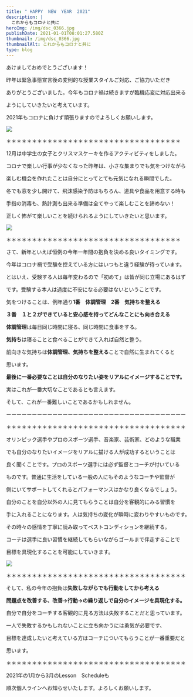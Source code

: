 ```yaml
---
title: " HAPPY  NEW  YEAR  2021"
description: |
  これからもコロナと共に
heroImg: /img/dsc_0366.jpg
publishDate: 2021-01-01T08:01:27.580Z
thumbnail: /img/dsc_0366.jpg
thumbnailAlt: これからもコロナと共に
type: blog
---
```

あけましておめでとうございます！

昨年は緊急事態宣言後の変則的な授業スタイルご対応、ご協力いただき

ありがとうございました。今年もコロナ禍は続きますが臨機応変に対応出来る

ようにしていきたいと考えています。

2021年もコロナに負けず頑張りますのでよろしくお願いします。

![](/img/dsc_1131~2.jpg)

＊＊＊＊＊＊＊＊＊＊＊＊＊＊＊＊＊＊＊＊＊＊＊＊＊＊＊＊＊＊＊＊＊＊

12月は中学生の女子とクリスマスケーキを作るアクティビティをしました。

コロナで楽しい行事が少なくなった昨年は、小さな集まりでも気をつけながら

楽しむ機会を作れたことは自分にとってとても元気になれる瞬間でした。

冬でも窓を少し開けて、飛沫感染予防はもちろん、道具や食品を用意する時も

手指の消毒も、熱計測も出来る準備は全てやって楽しむことを諦めない！

正しく怖がて楽しいことを続けられるようにしていきたいと思います。

![](/img/1592311766865.jpg)

＊＊＊＊＊＊＊＊＊＊＊＊＊＊＊＊＊＊＊＊＊＊＊＊＊＊＊＊＊＊＊＊＊＊

さて、新年といえば恒例の今年一年間の抱負を決める良いタイミングです。

今年はコロナ禍で受験を控えている方にはいつもと違う経験が待っています。

とはいえ、受験する人は毎年変わるので「初めて」は皆が同じ立場にあるはず

です。受験する本人は過度に不安になる必要はないということです。

気をつけることは、例年通り**1番　体調管理　2番　気持ちを整える**　

**３番　１と２ができていると安心感を持ってどんなことにも向き合える**

**体調管理**は毎日同じ時間に寝る、同じ時間に食事をする。

**気持ち**は寝ることと食べることができて入れば自然と整う。

前向きな気持ちは**体調管理、気持ちを整える**ことで自然に生まれてくると

思います。

**最後に一番必要なことは自分のなりたい姿をリアルにイメージすることです。**

実はこれが一番大切なことであるとも言えます。

そして、これが一番難しいことであるかもしれません。

ーーーーーーーーーーーーーーーーーーーーーーーーーーーーーーーーーーー

＊＊＊＊＊＊＊＊＊＊＊＊＊＊＊＊＊＊＊＊＊＊＊＊＊＊＊＊＊＊＊＊＊＊＊

オリンピック選手やプロのスポーツ選手、音楽家、芸術家、どのような職業

でも自分のなりたいイメージをリアルに描ける人が成功するということは

良く聞くことです。プロのスポーツ選手には必ず監督とコーチが付いている

ものです。普通に生活をしている一般の人にもそのようなコーチや監督が

側にいてサポートしてくれるとパフォーマンスはかなり良くなるでしょう。

自分のことを自分以外の人に見てもらうことは自分を客観的にみる習慣を

手に入れることになります。人は気持ちの変化が瞬時に変わりやすいものです。

その時々の感情を丁寧に読み取ってベストコンディションを継続する。

コーチは選手に良い習慣を継続してもらいながらゴールまで伴走することで

目標を具現化することを可能にしていきます。　

![](/img/dsc_0102.jpg)

＊＊＊＊＊＊＊＊＊＊＊＊＊＊＊＊＊＊＊＊＊＊＊＊＊＊＊＊＊＊＊＊＊＊＊

そして、私の今年の抱負は**失敗しながらでも行動をしてから考える**

**問題点を改善する、改善→行動→の繰り返しで自分のイメージを具現化する。**

自分で自分をコーチする客観的に見る方法は失敗することだと思っています。

一人で失敗するかもしれないことに立ち向かうには勇気が必要です、

目標を達成したいと考えている方はコーチについてもらうことが一番重要だと

思います。

＊＊＊＊＊＊＊＊＊＊＊＊＊＊＊＊＊＊＊＊＊＊＊＊＊＊＊＊＊＊＊＊＊＊＊

2021年の1月から3月のLesson　Scheduleも

順次個人ラインへお知らせいたします。よろしくお願いします。